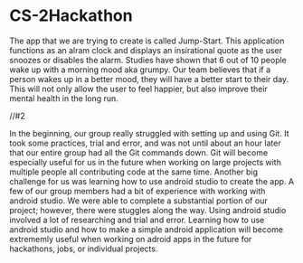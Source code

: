 # CS-2Hackathon

The app that we are trying to create is called Jump-Start. This application functions as an alram clock and displays an insirational quote
as the user snoozes or disables the alarm. Studies have shown that 6 out of 10 people wake up with a morning mood aka grumpy. Our team
believes that if a person wakes up in a better mood, they will have a better start to their day. This will not only allow the user to feel
happier, but also improve their mental health in the long run.

//#2



In the beginning, our group really struggled with setting up and using Git. It took some practices, trial and error, and  was not until about 
an hour later that our entire group had all the Git commands down. Git will become especially useful for us in the future when working on
large projects with multiple people all contributing code at the same time. Another big challenge for us was learning how to use android
studio to create the app. A few of our group members had a bit of experience with working with android studio. We were
able to complete a substantial portion of our project; however, there were stuggles along the way. Using android studio involved a lot of 
researching and trial and error. Learning how to use android studio and how to make a simple android application will become extrememly useful when working on adroid apps in the
future for hackathons, jobs, or individual projects.

